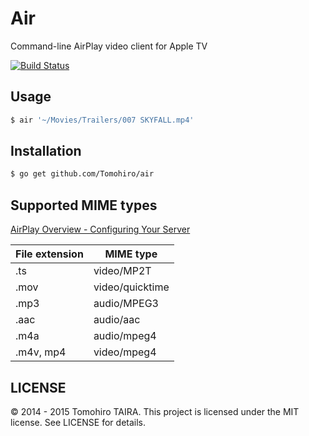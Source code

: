 Air
================================================================================

Command-line AirPlay video client for Apple TV

[![Build Status](https://travis-ci.org/Tomohiro/air.svg?branch=master)](https://travis-ci.org/Tomohiro/air)


Usage
--------------------------------------------------------------------------------

```sh
$ air '~/Movies/Trailers/007 SKYFALL.mp4'
```


Installation
--------------------------------------------------------------------------------

```sh
$ go get github.com/Tomohiro/air
```


Supported MIME types
--------------------------------------------------------------------------------

[AirPlay Overview - Configuring Your Server](http://developer.apple.com/library/ios/#documentation/AudioVideo/Conceptual/AirPlayGuide/PreparingYourMediaforAirPlay/PreparingYourMediaforAirPlay.html)

File extension | MIME type
-------------- | ----------------
.ts            | video/MP2T
.mov           | video/quicktime
.mp3           | audio/MPEG3
.aac           | audio/aac
.m4a           | audio/mpeg4
.m4v, mp4      | video/mpeg4


LICENSE
--------------------------------------------------------------------------------

&copy; 2014 - 2015 Tomohiro TAIRA.
This project is licensed under the MIT license.
See LICENSE for details.
